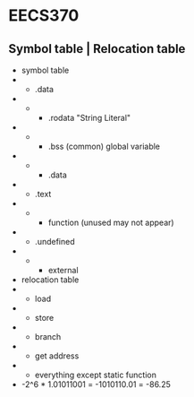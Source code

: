 # EECS370

## Symbol table | Relocation table
* symbol table
* + .data
* + - .rodata "String Literal"
* + - .bss (common) global variable
* + - .data
* + .text
* + - function (unused may not appear)
* + .undefined
* + - external
* relocation table
* + load
* + store
* + branch
* + get address
* + everything except static function
* -2^6 * 1.01011001 = -1010110.01 = -86.25